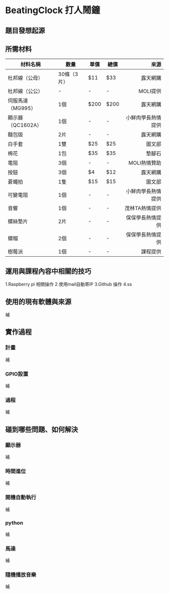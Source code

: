# BeatingClock 打人鬧鐘

## 題目發想起源


## 所需材料
 材料名稱 | 數量 | 單價 | 總價 | 來源
------------ | ------------- | -------------| -------------| -------------:|
杜邦線（公母）|			30條（3片）|			$11|			$33|			露天網購|
杜邦線（公公）|			-|			-|			-|			MOLI提供|
伺服馬達（MG995）|			1個|			$200|			$200|			露天網購|
顯示器（QC1602A）|			1個|			-|			-|			小鮮肉學長熱情提供|
麵包版|			2片|			-|			-|			露天網購|
白手套|			1雙|			$25|			$25|		  圖文部|
棉花|			1包|			$35|			$35|			墊腳石|
電阻|			3個|			-|			-|			MOLI熱情贊助|
按鈕|			3個|			$4|			$12|			露天網購|
蒼蠅拍|			1隻|			$15|			$15|			圖文部|
可變電阻|			1個|			-|			-|			小鮮肉學長熱情提供|
音響|			1個|			-|			-|			茂林TA熱情提供|
螺絲墊片|			2片|			-|			-|			保保學長熱情提供|
螺帽|			2個|			-|			-|			保保學長熱情提供|
樹莓派|			1個|			-|			-|			課程提供|

## 運用與課程內容中相關的技巧
1.Raspberry pi 相關操作
2.使用mail自動寄IP
3.Github 操作
4.ss

## 使用的現有軟體與來源
補

## 實作過程
### 計畫
補
### GPIO設置
補
### 過程
補


## 碰到哪些問題、如何解決
### 顯示器
補
### 時間進位
補
### 開機自動執行
補
### python
補
### 馬達
補
### 隨機播放音樂
補
